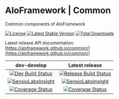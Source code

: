 # AloFramework | Common #

Common components of AloFramework

[![License](https://poser.pugx.org/aloframework/common/license?format=plastic)](LICENSE)
[![Latest Stable Version](https://poser.pugx.org/aloframework/common/v/stable?format=plastic)](https://packagist.org/packages/aloframework/common)
[![Total Downloads](https://poser.pugx.org/aloframework/common/downloads?format=plastic)](https://packagist.org/packages/aloframework/common)

Latest release API documentation: [https://aloframework.github.io/common/](https://aloframework.github.io/common/)

|                                                                                         dev-develop                                                                                         |                                                                               Latest release                                                                               |
|:-------------------------------------------------------------------------------------------------------------------------------------------------------------------------------------------:|:--------------------------------------------------------------------------------------------------------------------------------------------------------------------------:|
|                                [![Dev Build Status](https://travis-ci.org/aloframework/common.svg?branch=develop)](https://travis-ci.org/aloframework/common)                               |                      [![Release Build Status](https://travis-ci.org/aloframework/common.svg?branch=master)](https://travis-ci.org/aloframework/common)                      |
| [![SensioLabsInsight](https://insight.sensiolabs.com/projects/2f980e0c-215e-4d11-8313-4d071b32b4fd/mini.png)](https://insight.sensiolabs.com/projects/2f980e0c-215e-4d11-8313-4d071b32b4fd) |                    [![SensioLabsInsight](https://i.imgur.com/KygqLtf.png)](https://insight.sensiolabs.com/projects/2f980e0c-215e-4d11-8313-4d071b32b4fd)                   |
| [![Coverage Status](https://coveralls.io/repos/aloframework/common/badge.svg?branch=develop&service=github)](https://coveralls.io/github/aloframework/common?branch=develop)                | [![Coverage Status](https://coveralls.io/repos/aloframework/common/badge.svg?branch=master&service=github)](https://coveralls.io/github/aloframework/common?branch=master) |
